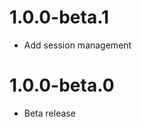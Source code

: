 # 1.0.0-beta.1
* Add session management

# 1.0.0-beta.0
* Beta release

<!-- 
# 1.0.0

* First release! 🎉 
-->